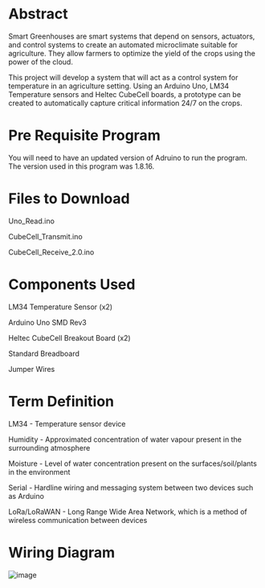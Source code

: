 # Abstract
Smart Greenhouses are smart systems that depend on sensors, actuators, and control systems to create an automated microclimate suitable for agriculture. They allow farmers to optimize the yield of the crops using the power of the cloud. 

This project will develop a system that will act as a control system for temperature in an agriculture setting. Using an Arduino Uno, LM34 Temperature sensors and Heltec CubeCell boards, a prototype can be created to automatically capture critical information 24/7 on the crops.

# Pre Requisite Program 
You will need to have an updated version of Adruino to run the program. The version used in this program was 1.8.16.

# Files to Download
Uno_Read.ino

CubeCell_Transmit.ino

CubeCell_Receive_2.0.ino

# Components Used
LM34 Temperature Sensor (x2)

Arduino Uno SMD Rev3

Heltec CubeCell Breakout Board (x2)

Standard Breadboard

Jumper Wires

# Term Definition 
LM34 - Temperature sensor device

Humidity - Approximated concentration of water vapour present in the surrounding atmosphere

Moisture - Level of water concentration present on the surfaces/soil/plants in the environment

Serial - Hardline wiring and messaging system between two devices such as Arduino

LoRa/LoRaWAN - Long Range Wide Area Network, which is a method of wireless communication between devices

# Wiring Diagram
![image](https://user-images.githubusercontent.com/95086857/143590443-54d07e6f-2ebd-4f6a-a59a-fb37ffbc6ac2.png)
